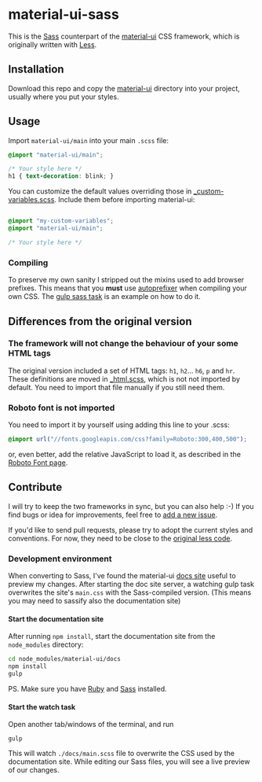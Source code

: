 material-ui-sass
================

This is the [Sass](http://www.sass-lang.com) counterpart of the [material-ui](https://github.com/callemall/material-ui) CSS framework, which is originally written with [Less](https://github.com/callemall/material-ui).

## Installation

Download this repo and copy the [material-ui](material-ui) directory into your project, usually where you put your styles.

## Usage

Import `material-ui/main` into your main `.scss` file:

```scss
@import "material-ui/main";

/* Your style here */
h1 { text-decoration: blink; }

```

You can customize the default values overriding those in [_custom-variables.scss](material-ui/variables/_custom-variables.scss). Include them before importing material-ui: 

```scss

@import "my-custom-variables";
@import "material-ui/main";

/* Your style here */
```

### Compiling

To preserve my own sanity I stripped out the mixins used to add browser prefixes. This means that you **must** use [autoprefixer](https://github.com/postcss/autoprefixer) when compiling your own CSS. The [gulp sass task](gulp/tasks/sass.js) is an example on how to do it.

## Differences from the original version

### The framework will not change the behaviour of your some HTML tags

The original version included a set of HTML tags: `h1`, `h2`... `h6`, `p` and `hr`. These definitions are moved in [_html.scss](material-ui/_html.scss), which is not not imported by default. You need to import that file manually if you still need them.

### Roboto font is not imported

You need to import it by yourself using adding this line to your .scss:

```scss
@import url("//fonts.googleapis.com/css?family=Roboto:300,400,500");
```

or, even better, add the relative JavaScript to load it, as described in the [Roboto Font page](http://www.google.com/fonts#UsePlace:use/Collection:Roboto).

## Contribute

I will try to keep the two frameworks in sync, but you can also help :-)
If you find bugs or idea for improvements, feel free to [add a new issue](https://github.com/gpbl/material-ui-sass/issues/new).

If you'd like to send pull requests, please try to adopt the current styles and conventions. For now, they need to be close to the [original less code](https://github.com/callemall/material-ui/blob/master/src/less). 

### Development environment 

When converting to Sass, I've found the material-ui [docs site](https://github.com/callemall/material-ui/tree/master/docs) useful to preview my changes. After starting the doc site server, a watching gulp task overwrites the site's `main.css` with the Sass-compiled version. (This means you may need to sassify also the documentation site)

#### Start the documentation site

After running `npm install`, start the documentation site from the `node_modules` directory:

```bash
cd node_modules/material-ui/docs
npm install
gulp
```

PS. Make sure you have [Ruby](https://www.ruby-lang.org/en/downloads/) and [Sass](http://sass-lang.com/install) installed.

#### Start the watch task

Open another tab/windows of the terminal, and run

```
gulp
```

This will watch `./docs/main.scss` file to overwrite the CSS used by the documentation site. While editing our Sass files, you will see a live preview of our changes.
